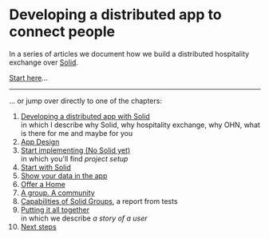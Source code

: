 # Developing a distributed app to connect people

In a series of articles we document how we build a distributed hospitality exchange over [Solid](https://solidproject.org).

[Start here](intro.md)...

---

... or jump over directly to one of the chapters:

1. [Developing a distributed app with Solid](intro.md) \
   in which I describe why Solid, why hospitality exchange, why OHN, what is there for me and maybe for you
2. [App Design](app-design.md)
3. [Start implementing (No Solid yet)](start.md) \
   in which you'll find *project setup*
4. [Start with Solid](solid-start.md)
5. [Show your data in the app](my-profile.md)
6. [Offer a Home](offer.md)
7. [A group. A community](group-community.md)
8. [Capabilities of Solid Groups](group-test.md), a report from tests
9. [Putting it all together](all-together.md) \
   in which we describe *a story of a user*
10. [Next steps](next-steps.md)
